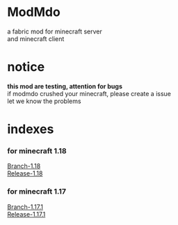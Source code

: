 # ModMdo
a fabric mod for minecraft server<br>
and minecraft client

# notice
<b>this mod are testing, attention for bugs</b>\
if modmdo crushed your minecraft, please create a issue\
let we know the problems 

# indexes

### for minecraft 1.18<br>
[Branch-1.18](https://github.com/zhuaidadaya/modMdo/tree/1.18.x)<br>
[Release-1.18](https://github.com/zhuaidadaya/modMdo/releases?q=1.18.x&expanded=true)

### for minecraft 1.17<br>
[Branch-1.17.1](https://github.com/zhuaidadaya/modMdo/tree/1.17.x)<br>
[Release-1.17.1](https://github.com/zhuaidadaya/modMdo/releases?q=1.17.x&expanded=true)
